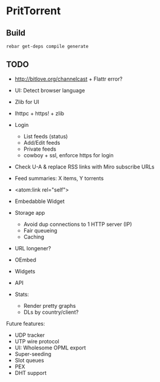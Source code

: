 PritTorrent
===========

Build
-----

```
rebar get-deps compile generate
```


TODO
----

* http://bitlove.org/channelcast + Flattr error?
* UI: Detect browser language
* Zlib for UI
* lhttpc + https! + zlib

* Login

  - List feeds (status)
  - Add/Edit feeds
  - Private feeds
  - cowboy + ssl, enforce https for login

* Check U-A & replace RSS links with Miro subscribe URLs

* Feed summaries: X items, Y torrents
* <atom:link rel="self">

* Embedabble Widget

* Storage app
  - Avoid dup connections to 1 HTTP server (IP)
  - Fair queueing
  - Caching
* URL longener?
* OEmbed
* Widgets
* API

* Stats:
  - Render pretty graphs
  - DLs by country/client?

Future features:

* UDP tracker
* UTP wire protocol
* UI: Wholesome OPML export
* Super-seeding
* Slot queues
* PEX
* DHT support
